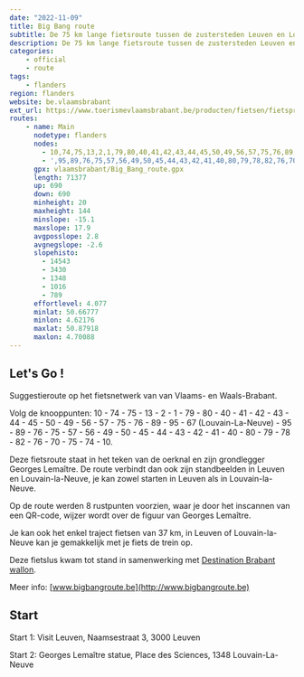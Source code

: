```yaml
---
date: "2022-11-09"
title: Big Bang route
subtitle: De 75 km lange fietsroute tussen de zustersteden Leuven en Louvain-La-Neuve staat in het teken van de oerknal en zijn grondlegger Georges Lemaître
description: De 75 km lange fietsroute tussen de zustersteden Leuven en Louvain-La-Neuve staat in het teken van de oerknal en zijn grondlegger Georges Lemaître.
categories:
    - official
    - route
tags:
    - flanders
region: flanders
website: be.vlaamsbrabant
ext_url: https://www.toerismevlaamsbrabant.be/producten/fietsen/fietsproducten/big-bang-route/index.html
routes:
    - name: Main
      nodetype: flanders
      nodes:
        - 10,74,75,13,2,1,79,80,40,41,42,43,44,45,50,49,56,57,75,76,89,95,67
        - ',95,89,76,75,57,56,49,50,45,44,43,42,41,40,80,79,78,82,76,70,75,74,10'
      gpx: vlaamsbrabant/Big_Bang_route.gpx
      length: 71377
      up: 690
      down: 690
      minheight: 20
      maxheight: 144
      minslope: -15.1
      maxslope: 17.9
      avgposslope: 2.8
      avgnegslope: -2.6
      slopehisto:
        - 14543
        - 3430
        - 1348
        - 1016
        - 789
      effortlevel: 4.077
      minlat: 50.66777
      minlon: 4.62176
      maxlat: 50.87918
      maxlon: 4.70088
---
```


## Let's Go ! 

Suggestieroute op het fietsnetwerk van van Vlaams- en Waals-Brabant.

Volg de knooppunten: 10 - 74 - 75 - 13 - 2 - 1 - 79 - 80 - 40 - 41 - 42 - 43 - 44 - 45 - 50 - 49 - 56 - 57 - 75 - 76 - 89 - 95 - 67 (Louvain-La-Neuve) - 95 - 89 - 76 - 75 - 57 - 56 - 49 - 50 - 45 - 44 - 43 - 42 - 41 - 40 - 80 - 79 - 78 - 82 - 76 - 70 - 75 - 74 - 10.

Deze fietsroute staat in het teken van de oerknal en zijn grondlegger Georges Lemaître. De route verbindt dan ook zijn standbeelden in Leuven en Louvain-la-Neuve, je kan zowel starten in Leuven als in Louvain-la-Neuve.

Op de route werden 8 rustpunten voorzien, waar je door het inscannen van een QR-code, wijzer wordt over de figuur van Georges Lemaître.

Je kan ook het enkel traject fietsen van 37 km, in Leuven of Louvain-la-Neuve kan je gemakkelijk met je fiets de trein op.

Deze fietslus kwam tot stand in samenwerking met [Destination Brabant wallon](https://www.destinationbw.be/nl/).

Meer info: [www.bigbangroute.be](http://www.bigbangroute.be)

## Start

Start 1: Visit Leuven, Naamsestraat 3, 3000 Leuven

Start 2: Georges Lemaître statue, Place des Sciences, 1348 Louvain-La-Neuve
